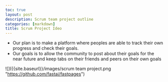 ```yaml
---
toc: true
layout: post
description: Scrum team project outline
categories: [markdown]
title: Scrum Project Ideo
---
```


- Our plan is to make a platform where peoples are able to track their own progress and check their goals.
- Our goals is to allow the community to post about their goals for the near future and keep tabs on their friends and peers on their own goals

![]({{site.baseurl}}/images/scrum team project.png "https://github.com/fastai/fastpages")